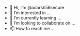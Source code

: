 - 👋 Hi, I’m @adarsh56secure
- 👀 I’m interested in ...
- 🌱 I’m currently learning ...
- 💞️ I’m looking to collaborate on ...
- 📫 How to reach me ...

<!---
adarsh56secure/adarsh56secure is a ✨ special ✨ repository because its `README.md` (this file) appears on your GitHub profile.
You can click the Preview link to take a look at your changes.
--->
